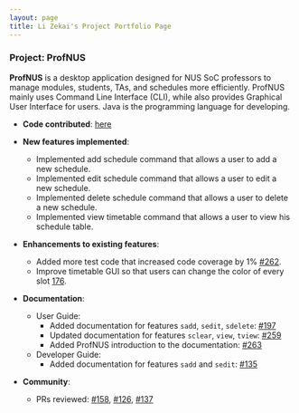 ```yaml
---
layout: page
title: Li Zekai's Project Portfolio Page
---
```


### Project: ProfNUS

**ProfNUS** is a desktop application designed for NUS SoC professors to manage modules, students, TAs, and schedules more efficiently. ProfNUS mainly uses Command Line Interface (CLI), while also provides Graphical User Interface for users. Java is the programming language for developing.

* **Code contributed**: [here](https://nus-cs2103-ay2223s1.github.io/tp-dashboard/?search=lizekai-richard&breakdown=true&sort=groupTitle&sortWithin=title&since=2022-09-16&timeframe=commit&mergegroup=&groupSelect=groupByRepos&checkedFileTypes=docs~functional-code~test-code~other)

* **New features implemented**:

  * Implemented add schedule command that allows a user to add a new schedule.
  * Implemented edit schedule command that allows a user to edit a new schedule.
  * Implemented delete schedule command that allows a user to delete a new schedule.
  * Implemented view timetable command that allows a user to view his schedule table.

* **Enhancements to existing features**:

  * Added more test code that increased code coverage by $1\%$ [#262](https://github.com/AY2223S1-CS2103T-W11-2/tp/pull/262).
  * Improve timetable GUI so that users can change the color of every slot [176](https://github.com/AY2223S1-CS2103T-W11-2/tp/pull/176).

* **Documentation**:

  * User Guide:
    * Added documentation for features `sadd`, `sedit`, `sdelete`: [#197](https://github.com/AY2223S1-CS2103T-W11-2/tp/pull/197)
    * Updated documentation for features `sclear`, `view`, `tview`: [#259](https://github.com/AY2223S1-CS2103T-W11-2/tp/pull/259)
    * Added ProfNUS introduction to the documentation: [#263](https://github.com/AY2223S1-CS2103T-W11-2/tp/pull/263)
  * Developer Guide:
    * Added documentation for features `sadd` and `sedit`: [#135](https://github.com/AY2223S1-CS2103T-W11-2/tp/pull/135)

* **Community**:

  * PRs reviewed: [#158](https://github.com/AY2223S1-CS2103T-W11-2/tp/pull/158), [#126](https://github.com/AY2223S1-CS2103T-W11-2/tp/pull/126), [#137](https://github.com/AY2223S1-CS2103T-W11-2/tp/pull/137)

  
